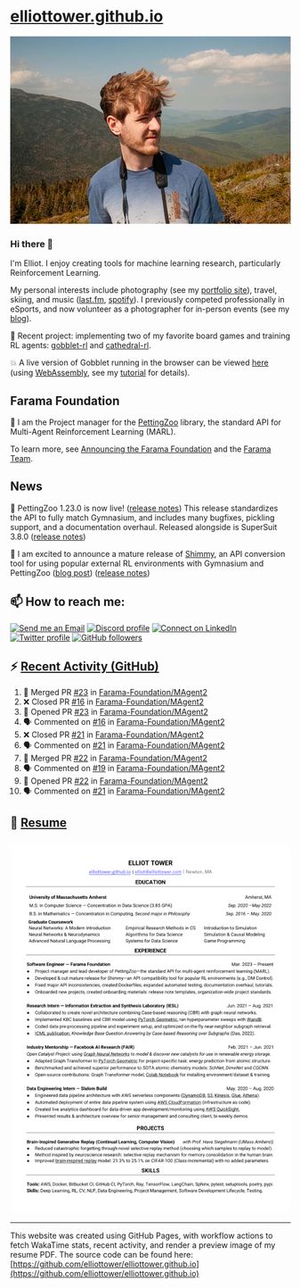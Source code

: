 # [elliottower.github.io](https://github.com/elliottower/elliottower.github.io)

[![A wild Elliot on Mt Washington](https://raw.githubusercontent.com/elliottower/elliottower.github.io/main/src/jpg/DSCF7539-600px.jpg?raw=true)](https://raw.githubusercontent.com/elliottower/elliottower.github.io/main/src/jpg/DSCF7539.jpg?raw=true)

### Hi there 👋

I'm Elliot. I enjoy creating tools for machine learning research, particularly Reinforcement Learning.

My personal interests include photography (see my [portfolio site](https://www.elliottower.com/)), travel, skiing, and music ([last.fm](https://www.last.fm/user/ajsdlfkwer), [spotify](https://open.spotify.com/user/12132818380)). I previously competed professionally in eSports, and now volunteer as a photographer for in-person events (see my [blog](https://www.elliottower.com/stories/?category=events)).

🤖 Recent project: implementing two of my favorite board games and training RL agents: [gobblet-rl](https://github.com/elliottower/gobblet-rl) and [cathedral-rl](https://github.com/elliottower/cathedral-rl). 

💥 A live version of Gobblet running in the browser can be viewed [here](https://elliottower.github.io/gobblet-rl/) (using [WebAssembly](https://webassembly.org/), see my [tutorial](https://github.com/elliottower/gobblet-rl/blob/main/tutorials/WebAssembly/web_assembly.md) for details).

## Farama Foundation

🚀 I am the Project manager for the [PettingZoo](https://github.com/Farama-Foundation/PettingZoo) library, the standard API for Multi-Agent Reinforcement Learning (MARL). 

To learn more, see [Announcing the Farama Foundation](https://farama.org/Announcing-The-Farama-Foundation) and the [Farama Team](https://farama.org/team).

## News

🎉 PettingZoo 1.23.0 is now live! ([release notes](https://github.com/Farama-Foundation/PettingZoo/releases/tag/1.23.0)) This release standardizes the API to fully match Gymnasium, and includes many bugfixes, pickling support, and a documentation overhaul. Released alongside is SuperSuit 3.8.0 ([release notes](https://github.com/Farama-Foundation/SuperSuit/releases/tag/3.8.0)) 

<!-- ![GitHub Release Date](https://img.shields.io/github/release-date/Farama-Foundation/PettingZoo) -->

🎉 I am excited to announce a mature release of [Shimmy](https://github.com/Farama-Foundation/Shimmy), an API conversion tool for using popular external RL environments with Gymnasium and PettingZoo ([blog post](https://farama.org/Announcing-Shimmy)) ([release notes](https://github.com/Farama-Foundation/Shimmy/releases/tag/v1.0.0)) 

## 📫 How to reach me:

 [![Send me an Email](https://img.shields.io/badge/email-elliot%40elliottower.com-blue)](mailto:elliot@elliottower.com)
 [![Discord profile](https://img.shields.io/badge/Discord-7289DA?style=flat&logo=discord&logoColor=white)](https://discord.com/users/83091537923145728)
 [![Connect on LinkedIn](https://img.shields.io/badge/--linkedin?label=LinkedIn&logo=LinkedIn&style=social)](https://www.linkedin.com/in/elliot-tower)
 [![Twitter profile](https://img.shields.io/twitter/follow/elliottower?style=social)](https://twitter.com/ElliotTower/)
 [![GitHub followers](https://img.shields.io/github/followers/elliottower?style=social)](https://github.com/elliottower/)

## ⚡ [Recent Activity (GitHub)](https://github.com/elliottower)

<!--START_SECTION:activity-->
1. 🎉 Merged PR [#23](https://github.com/Farama-Foundation/MAgent2/pull/23) in [Farama-Foundation/MAgent2](https://github.com/Farama-Foundation/MAgent2)
2. ❌ Closed PR [#16](https://github.com/Farama-Foundation/MAgent2/pull/16) in [Farama-Foundation/MAgent2](https://github.com/Farama-Foundation/MAgent2)
3. 💪 Opened PR [#23](https://github.com/Farama-Foundation/MAgent2/pull/23) in [Farama-Foundation/MAgent2](https://github.com/Farama-Foundation/MAgent2)
4. 🗣 Commented on [#16](https://github.com/Farama-Foundation/MAgent2/issues/16) in [Farama-Foundation/MAgent2](https://github.com/Farama-Foundation/MAgent2)
5. ❌ Closed PR [#21](https://github.com/Farama-Foundation/MAgent2/pull/21) in [Farama-Foundation/MAgent2](https://github.com/Farama-Foundation/MAgent2)
6. 🗣 Commented on [#21](https://github.com/Farama-Foundation/MAgent2/issues/21) in [Farama-Foundation/MAgent2](https://github.com/Farama-Foundation/MAgent2)
7. 🎉 Merged PR [#22](https://github.com/Farama-Foundation/MAgent2/pull/22) in [Farama-Foundation/MAgent2](https://github.com/Farama-Foundation/MAgent2)
8. 🗣 Commented on [#19](https://github.com/Farama-Foundation/MAgent2/issues/19) in [Farama-Foundation/MAgent2](https://github.com/Farama-Foundation/MAgent2)
9. 💪 Opened PR [#22](https://github.com/Farama-Foundation/MAgent2/pull/22) in [Farama-Foundation/MAgent2](https://github.com/Farama-Foundation/MAgent2)
10. 🗣 Commented on [#21](https://github.com/Farama-Foundation/MAgent2/issues/21) in [Farama-Foundation/MAgent2](https://github.com/Farama-Foundation/MAgent2)
<!--END_SECTION:activity-->

## 📄 [Resume](https://elliottower.github.io/src/pdf/resume.pdf)

<!-- PDF-TO-MARKDOWN:START -->
![Page 1](src/png/page1.png "Page 1")
---
<!-- PDF-TO-MARKDOWN:END -->

----

This website was created using GitHub Pages, with workflow actions to fetch WakaTime stats, recent activity, and render a preview image of my resume PDF. The source code can be found here: [https://github.com/elliottower/elliottower.github.io](https://github.com/elliottower/elliottower.github.io)
